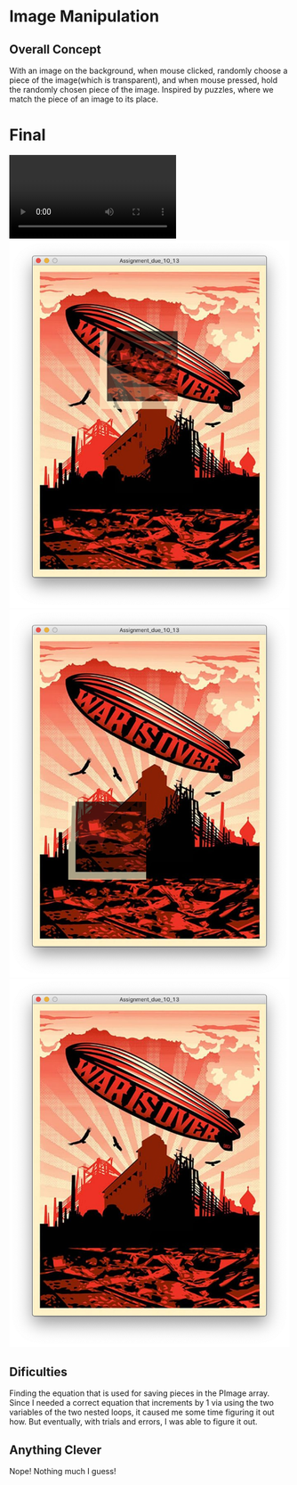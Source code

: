 # Image Manipulation
## Overall Concept
With an image on the background, when mouse clicked, randomly choose a piece of the image(which is transparent), and when mouse pressed, hold the randomly chosen piece of the image. Inspired by puzzles, where we match the piece of an image to its place.
# Final

![](media/10:13puzzle.mov)
![](media/10:13puzzle1.png)
![](media/10:13puzzle2.png)
![](media/10:13puzzle3.png)

## Dificulties
Finding the equation that is used for saving pieces in the PImage array.
Since I needed a correct equation that increments by 1 via using the two variables of the two nested loops, it caused me some time figuring it out how.
But eventually, with trials and errors, I was able to figure it out.
## Anything Clever
Nope! Nothing much I guess!
